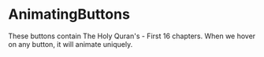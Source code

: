 # AnimatingButtons
These buttons contain The Holy Quran's - First 16 chapters. When we hover on any button, it will animate uniquely.
